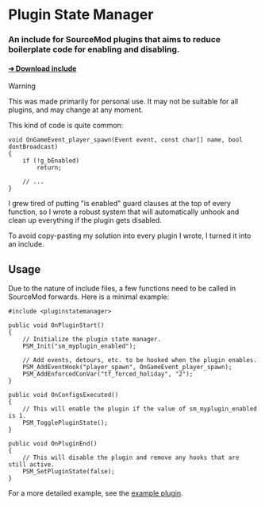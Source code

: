 # Plugin State Manager

### An include for SourceMod plugins that aims to reduce boilerplate code for enabling and disabling.

#### [➔ Download include](/addons/sourcemod/scripting/include/pluginstatemanager.inc)

> [!WARNING]  
> This was made primarily for personal use. It may not be suitable for all plugins, and may change at any moment.

This kind of code is quite common:

```sourcepawn
void OnGameEvent_player_spawn(Event event, const char[] name, bool dontBroadcast)
{
    if (!g_bEnabled)
        return;
    
    // ...
}
```

I grew tired of putting "is enabled" guard clauses at the top of every function, so I wrote a robust system that will automatically unhook and clean up everything if the plugin gets disabled.

To avoid copy-pasting my solution into every plugin I wrote, I turned it into an include.

## Usage

Due to the nature of include files, a few functions need to be called in SourceMod forwards. Here is a minimal example:

```sourcepawn
#include <pluginstatemanager>

public void OnPluginStart()
{
	// Initialize the plugin state manager.
	PSM_Init("sm_myplugin_enabled");
	
	// Add events, detours, etc. to be hooked when the plugin enables.
	PSM_AddEventHook("player_spawn", OnGameEvent_player_spawn);
	PSM_AddEnforcedConVar("tf_forced_holiday", "2");
}

public void OnConfigsExecuted()
{
	// This will enable the plugin if the value of sm_myplugin_enabled is 1.
	PSM_TogglePluginState();
}

public void OnPluginEnd()
{
	// This will disable the plugin and remove any hooks that are still active.
	PSM_SetPluginState(false);
}
```

For a more detailed example, see the [example plugin](https://github.com/Mikusch/PluginStateManager/blob/master/addons/sourcemod/scripting/psm_test.sp).

